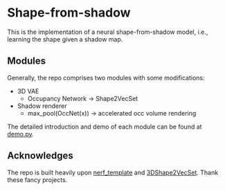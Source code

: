 # Shape-from-shadow
This is the implementation of a neural shape-from-shadow model, i.e., learning the shape given a shadow map.
## Modules
Generally, the repo comprises two modules with some modifications:
* 3D VAE
    * Occupancy Network -> Shape2VecSet 
* Shadow renderer
    * max_pool(OccNet(x)) -> accelerated occ volume rendering

The detailed introduction and demo of each module can be found at [demo.py](https://github.com/yukiumi13/sfs/blob/main/demo.ipynb).
## Acknowledges
The repo is built heavily upon [nerf_template](https://github.com/ashawkey/nerf_template) and [3DShape2VecSet](https://github.com/1zb/3DShape2VecSet). Thank these fancy projects.
